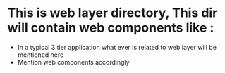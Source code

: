 # This is web layer directory, This dir will contain web components like :
- In a typical 3 tier application what ever is related to web layer will be mentioned here
- Mention web components accordingly

